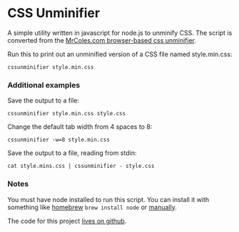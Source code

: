 
CSS Unminifier
==============

A simple utility written in javascript for node.js to unminify CSS. The script is converted from the [MrColes.com browser-based css unminifier](http://mrcoles.com/blog/css-unminify/).

Run this to print out an unminified version of a CSS file named style.min.css:

    cssunminifier style.min.css


### Additional examples

Save the output to a file:

    cssunminifier style.min.css style.css

Change the default tab width from 4 spaces to 8:

    cssunminifier -w=8 style.min.css

Save the output to a file, reading from stdin:

    cat style.mins.css | cssunminifier - style.css


### Notes

You must have node installed to run this script. You can install it with something like [homebrew](http://mxcl.github.com/homebrew/) `brew install node` or [manually](http://nodejs.org/#download).

The code for this project [lives on github](https://github.com/mrcoles/cssunminifier).
